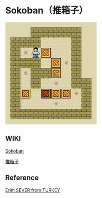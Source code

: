 # Sokoban（推箱子）



![Sokoban_ani](Sokoban_ani.gif)









## WIKI

[Sokoban](https://en.wikipedia.org/wiki/Sokoban)

[推箱子](https://zh.wikipedia.org/wiki/倉庫番)



## Reference

[Erim SEVER from TURKEY](http://www.erimsever.com/e_sokoban.htm)

